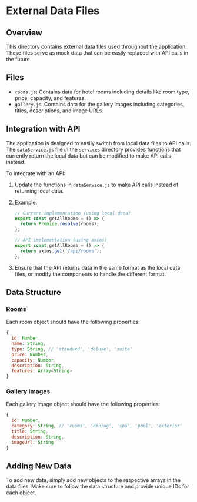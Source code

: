 # External Data Files

## Overview
This directory contains external data files used throughout the application. These files serve as mock data that can be easily replaced with API calls in the future.

## Files
- `rooms.js`: Contains data for hotel rooms including details like room type, price, capacity, and features.
- `gallery.js`: Contains data for the gallery images including categories, titles, descriptions, and image URLs.

## Integration with API
The application is designed to easily switch from local data files to API calls. The `dataService.js` file in the `services` directory provides functions that currently return the local data but can be modified to make API calls instead.

To integrate with an API:

1. Update the functions in `dataService.js` to make API calls instead of returning local data.
2. Example:
   ```javascript
   // Current implementation (using local data)
   export const getAllRooms = () => {
     return Promise.resolve(rooms);
   };
   
   // API implementation (using axios)
   export const getAllRooms = () => {
     return axios.get('/api/rooms');
   };
   ```

3. Ensure that the API returns data in the same format as the local data files, or modify the components to handle the different format.

## Data Structure

### Rooms
Each room object should have the following properties:
```javascript
{
  id: Number,
  name: String,
  type: String, // 'standard', 'deluxe', 'suite'
  price: Number,
  capacity: Number,
  description: String,
  features: Array<String>
}
```

### Gallery Images
Each gallery image object should have the following properties:
```javascript
{
  id: Number,
  category: String, // 'rooms', 'dining', 'spa', 'pool', 'exterior'
  title: String,
  description: String,
  imageUrl: String
}
```

## Adding New Data
To add new data, simply add new objects to the respective arrays in the data files. Make sure to follow the data structure and provide unique IDs for each object.